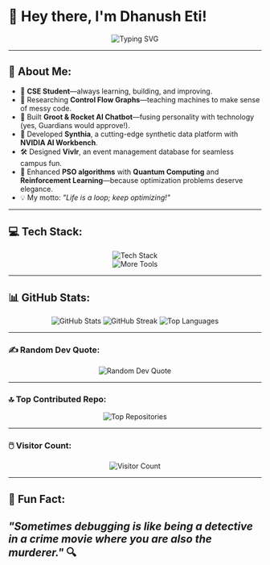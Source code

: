 # 🌟 Hey there, I'm Dhanush Eti!  
<p align="center">
  <img src="https://readme-typing-svg.herokuapp.com?font=Fira+Code&size=22&duration=4000&pause=500&color=00BFFF&center=true&vCenter=true&width=500&lines=CSE+Student+%40+NIT+Warangal;AI+%26+FinTech+Enthusiast;Debugging+Life+One+Bug+at+a+Time;Always+Optimizing!+🚀" alt="Typing SVG" />
</p>

---

## 💫 About Me:
- 🌟 **CSE Student**—always learning, building, and improving.  
- 🧠 Researching **Control Flow Graphs**—teaching machines to make sense of messy code.  
- 🤖 Built **Groot & Rocket AI Chatbot**—fusing personality with technology (yes, Guardians would approve!).  
- 🚀 Developed **Synthia**, a cutting-edge synthetic data platform with **NVIDIA AI Workbench**.  
- 🛠️ Designed **Vivlr**, an event management database for seamless campus fun.  
- 🎲 Enhanced **PSO algorithms** with **Quantum Computing** and **Reinforcement Learning**—because optimization problems deserve elegance.  
- 💡 My motto: *"Life is a loop; keep optimizing!"*  

---

## 💻 Tech Stack:  
<p align="center">
  <img src="https://skillicons.dev/icons?i=cpp,python,java,js,html,css,react,nextjs,docker,mysql,mongodb,gcp,vercel,tailwind,git" alt="Tech Stack" /><br/>
  <img src="https://skillicons.dev/icons?i=tensorflow,scikitlearn,numpy,pandas,solidity,flask,heroku,bootstrap,postman" alt="More Tools" />
</p>

---

## 📊 GitHub Stats:
<p align="center">
  <img src="https://github-readme-stats.vercel.app/api?username=dhanush04-eti&theme=tokyonight&hide_border=true&show_icons=true&include_all_commits=true" alt="GitHub Stats" />
  <img src="https://github-readme-streak-stats.herokuapp.com/?user=dhanush04-eti&theme=tokyonight&hide_border=true" alt="GitHub Streak" />
  <img src="https://github-readme-stats.vercel.app/api/top-langs/?username=dhanush04-eti&theme=tokyonight&layout=compact&hide_border=true" alt="Top Languages" />
</p>

---

### ✍️ Random Dev Quote:
<p align="center">
  <img src="https://quotes-github-readme.vercel.app/api?type=horizontal&theme=tokyonight" alt="Random Dev Quote" />
</p>

---

### 🔝 Top Contributed Repo:
<p align="center">
  <img src="https://github-contributor-stats.vercel.app/api?username=dhanush04-eti&limit=5&theme=tokyonight&combine_all_yearly_contributions=true" alt="Top Repositories" />
</p>

---

### 🖱️ Visitor Count:
<p align="center">
  <img src="https://visitcount.itsvg.in/api?id=dhanush04-eti&label=Profile%20Views&color=1&icon=2&pretty=true" alt="Visitor Count" />
</p>

---

## 🎯 Fun Fact:
*"Sometimes debugging is like being a detective in a crime movie where you are also the murderer."* 🔍  
---

